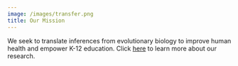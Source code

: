```yaml
---
image: /images/transfer.png
title: Our Mission
---
```

We seek to translate inferences from evolutionary biology to improve human health and empower K-12 education. Click [here]({{site.baseurl}}/research.html) to learn more about our research.